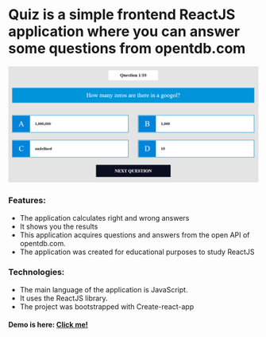 # Quiz is a simple frontend ReactJS application where you can answer some questions from opentdb.com

![quiz_screenshot](src/assets/Quiz.png)

### Features:
- The application calculates right and wrong answers
- It shows you the results
- This application acquires questions and answers from the open API of opentdb.com.
- The application was created for educational purposes to study ReactJS


### Technologies:
- The main language of the application is JavaScript. 
- It uses the ReactJS library.
- The project was bootstrapped with Create-react-app

#### Demo is here: [Click me!](http://quiz.surkoff.su)
